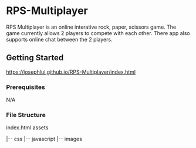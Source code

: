 # RPS-Multiplayer

RPS Multiplayer is an online interative rock, paper, scissors game.  The game currently allows 2 players to compete with each other.  There app also supports online chat between the 2 players.   


## Getting Started

https://josephlui.github.io/RPS-Multiplayer/index.html

### Prerequisites

N/A

### File Structure

index.html
assets 

  |-- css 
  |-- javascript
  |-- images
 

